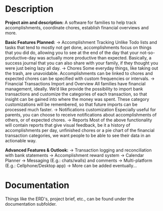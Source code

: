 # Description
**Project aim and description:**
A software for families to help track accomplishments, coordinate chores, establish financial overviews and more.

**Basic Features Planned:**
→ Accomplishment Tracking
Unlike Todo lists and tasks that tend to mostly not get done, accomplishments focus on things that you did do, allowing you to see at the end of the day that your not-so-productive-day was actually more productive than expected. Basically, a success journal that you can also share with your family, if they thought you were just being lazy all day.
→ Chores
Some everyday things, like taking out the trash, are unavoidable. Accomplishments can be linked to chores and expected chores can be specified with custom frequencies or intervals.
→ Financial Transactions Import and Overview
All families have financial management, ideally. We’d like provide the possibility to import bank transactions and customize the categories of each transaction, so that insight can be gained into where the money was spent. These category customizations will be remembered, so that future imports can be processed much faster.
→ Notifications customization
Especially useful for parents, you can choose to receive notifications about accomplishments of others, or of expected chores.
→ Reports
Most of the above functionality will contain reports that give visual feedback, be it a history of accomplishments per day, unfinished chores or a pie chart of the financial transaction categories, we want people to be able to see their data in an actionable way.

**Advanced Features & Outlook:**
→ Transaction logging and reconciliation with bank statements
→ Accomplishment reward system
→ Calendar Planner
→ Messaging (E.g.: chats/walls) and comments
→ Multi-platform (E.g.: Cellphone/Desktop app)
→ More can be added eventually...
# Documentation
Things like the ERD's, project brief, etc., can be found under the documentation subfolder.
